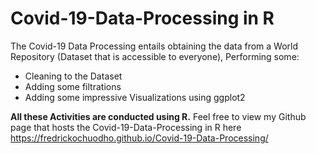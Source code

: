 # Covid-19-Data-Processing in R
The Covid-19 Data Processing entails obtaining the data from a World Repository (Dataset that is accessible to everyone), Performing some:
- Cleaning to the Dataset
- Adding some filtrations
- Adding some impressive Visualizations using ggplot2

**All these Activities are conducted using R.**
Feel free to view my Github page that hosts the Covid-19-Data-Processing in R here <https://fredrickochuodho.github.io/Covid-19-Data-Processing/>
